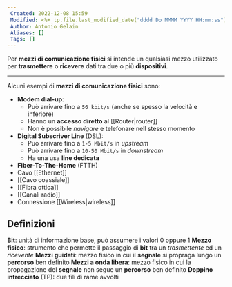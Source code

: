 ```yaml
---
 Created: 2022-12-08 15:59
 Modified: <%+ tp.file.last_modified_date("dddd Do MMMM YYYY HH:mm:ss") %>
 Author: Antonio Gelain
 Aliases: []
 Tags: []
---
```


Per **mezzi di comunicazione fisici** si intende un qualsiasi mezzo utilizzato per **trasmettere** o **ricevere** dati tra due o più **dispositivi**.

---

Alcuni esempi di **mezzi di comunicazione fisici** sono:
- **Modem dial-up**:
	- Può arrivare fino a `56 kbit/s` (anche se spesso la velocità e inferiore)
	- Hanno un **accesso diretto** al [[Router|router]]
	- Non è possibile *navigare* e telefonare nell stesso momento
- **Digital Subscriver Line** (DSL):
	- Può arrivare fino a `1-5 Mbit/s` in *upstream*
	- Può arrivare fino a `10-50 Mbit/s` in *downstream*
	- Ha una usa **line dedicata**
- **Fiber-To-The-Home** (FTTH)
- Cavo [[Ethernet]]
- [[Cavo coassiale]]
- [[Fibra ottica]]
- [[Canali radio]]
- Connessione [[Wireless|wireless]]

## Definizioni

**Bit**: unità di informazione base, può assumere i valori 0 oppure 1
**Mezzo fisico**: strumento che permette il passaggio di **bit** tra un *trasmettente* ed un *ricevente*
**Mezzi guidati**: mezzo fisico in cui il **segnale** si propraga lungo un **percorso** ben definito
**Mezzi a onda libera**: mezzo fisico in cui la propagazione del **segnale** non segue un **percorso** ben definito
**Doppino intrecciato** (TP): due fili di rame avvolti
